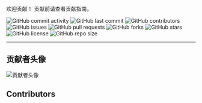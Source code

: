 欢迎贡献！
贡献前请查看贡献指南。


![GitHub commit activity](https://img.shields.io/github/commit-activity/m/NJUST-OpenLib/NJUST-Manual)
![GitHub last commit](https://img.shields.io/github/last-commit/NJUST-OpenLib/NJUST-Manual)
![GitHub contributors](https://img.shields.io/github/contributors/NJUST-OpenLib/NJUST-Manual)
![GitHub issues](https://img.shields.io/github/issues/NJUST-OpenLib/NJUST-Manual)
![GitHub pull requests](https://img.shields.io/github/issues-pr/NJUST-OpenLib/NJUST-Manual)
![GitHub forks](https://img.shields.io/github/forks/NJUST-OpenLib/NJUST-Manual)
![GitHub stars](https://img.shields.io/github/stars/NJUST-OpenLib/NJUST-Manual)
![GitHub license](https://img.shields.io/github/license/NJUST-OpenLib/NJUST-Manual)
![GitHub repo size](https://img.shields.io/github/repo-size/NJUST-OpenLib/NJUST-Manual)

---

## 贡献者头像
![贡献者头像](https://contrib.rocks/image?repo=NJUST-OpenLib/NJUST-Manual)


## Contributors

<!-- ALL-CONTRIBUTORS-LIST:START - Do not remove or modify this section -->
<!-- prettier-ignore-start -->
<!-- markdownlint-disable -->

<!-- markdownlint-restore -->
<!-- prettier-ignore-end -->

<!-- ALL-CONTRIBUTORS-LIST:END -->